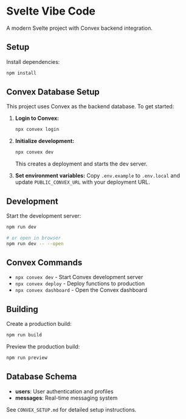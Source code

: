 # Svelte Vibe Code

A modern Svelte project with Convex backend integration.

## Setup

Install dependencies:

```sh
npm install
```

## Convex Database Setup

This project uses Convex as the backend database. To get started:

1. **Login to Convex:**

   ```sh
   npx convex login
   ```

2. **Initialize development:**

   ```sh
   npx convex dev
   ```

   This creates a deployment and starts the dev server.

3. **Set environment variables:**
   Copy `.env.example` to `.env.local` and update `PUBLIC_CONVEX_URL` with your deployment URL.

## Development

Start the development server:

```sh
npm run dev

# or open in browser
npm run dev -- --open
```

## Convex Commands

- `npx convex dev` - Start Convex development server
- `npx convex deploy` - Deploy functions to production
- `npx convex dashboard` - Open the Convex dashboard

## Building

Create a production build:

```sh
npm run build
```

Preview the production build:

```sh
npm run preview
```

## Database Schema

- **users**: User authentication and profiles
- **messages**: Real-time messaging system

See `CONVEX_SETUP.md` for detailed setup instructions.
